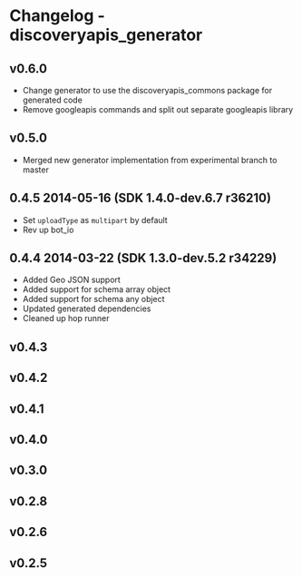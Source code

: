 # Changelog - discoveryapis_generator

## v0.6.0

- Change generator to use the discoveryapis_commons package for generated code
- Remove googleapis commands and split out separate googleapis library

## v0.5.0

- Merged new generator implementation from experimental branch to master 

## 0.4.5 2014-05-16 (SDK 1.4.0-dev.6.7 r36210)

- Set `uploadType` as `multipart` by default 
- Rev up bot_io

## 0.4.4 2014-03-22 (SDK 1.3.0-dev.5.2 r34229)

- Added Geo JSON support 
- Added support for schema array object
- Added support for schema any object
- Updated generated dependencies 
- Cleaned up hop runner

## v0.4.3

## v0.4.2

## v0.4.1

## v0.4.0

## v0.3.0

## v0.2.8

## v0.2.6

## v0.2.5


